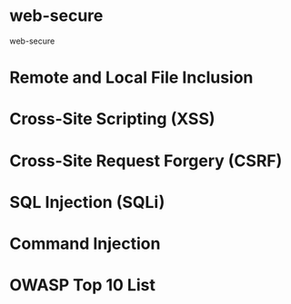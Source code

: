 # web-secure
web-secure

# Remote and Local File Inclusion 
# Cross-Site Scripting (XSS)
# Cross-Site Request Forgery (CSRF)
# SQL Injection (SQLi)
# Command Injection
# OWASP Top 10 List
